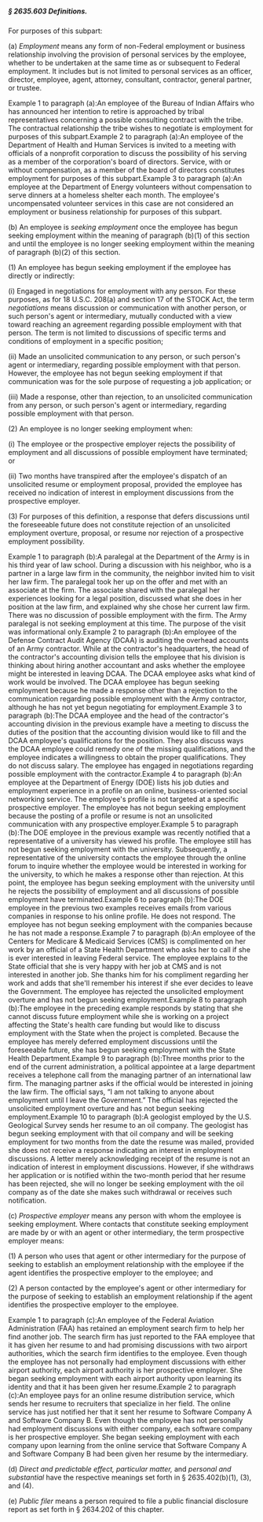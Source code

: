 ##### § 2635.603 Definitions. #####

For purposes of this subpart:

(a) *Employment* means any form of non-Federal employment or business relationship involving the provision of personal services by the employee, whether to be undertaken at the same time as or subsequent to Federal employment. It includes but is not limited to personal services as an officer, director, employee, agent, attorney, consultant, contractor, general partner, or trustee.

Example 1 to paragraph (a):An employee of the Bureau of Indian Affairs who has announced her intention to retire is approached by tribal representatives concerning a possible consulting contract with the tribe. The contractual relationship the tribe wishes to negotiate is employment for purposes of this subpart.Example 2 to paragraph (a):An employee of the Department of Health and Human Services is invited to a meeting with officials of a nonprofit corporation to discuss the possibility of his serving as a member of the corporation's board of directors. Service, with or without compensation, as a member of the board of directors constitutes employment for purposes of this subpart.Example 3 to paragraph (a):An employee at the Department of Energy volunteers without compensation to serve dinners at a homeless shelter each month. The employee's uncompensated volunteer services in this case are not considered an employment or business relationship for purposes of this subpart.

(b) An employee is *seeking employment* once the employee has begun seeking employment within the meaning of paragraph (b)(1) of this section and until the employee is no longer seeking employment within the meaning of paragraph (b)(2) of this section.

(1) An employee has begun seeking employment if the employee has directly or indirectly:

(i) Engaged in negotiations for employment with any person. For these purposes, as for 18 U.S.C. 208(a) and section 17 of the STOCK Act, the term *negotiations* means discussion or communication with another person, or such person's agent or intermediary, mutually conducted with a view toward reaching an agreement regarding possible employment with that person. The term is not limited to discussions of specific terms and conditions of employment in a specific position;

(ii) Made an unsolicited communication to any person, or such person's agent or intermediary, regarding possible employment with that person. However, the employee has not begun seeking employment if that communication was for the sole purpose of requesting a job application; or

(iii) Made a response, other than rejection, to an unsolicited communication from any person, or such person's agent or intermediary, regarding possible employment with that person.

(2) An employee is no longer seeking employment when:

(i) The employee or the prospective employer rejects the possibility of employment and all discussions of possible employment have terminated; or

(ii) Two months have transpired after the employee's dispatch of an unsolicited resume or employment proposal, provided the employee has received no indication of interest in employment discussions from the prospective employer.

(3) For purposes of this definition, a response that defers discussions until the foreseeable future does not constitute rejection of an unsolicited employment overture, proposal, or resume nor rejection of a prospective employment possibility.

Example 1 to paragraph (b):A paralegal at the Department of the Army is in his third year of law school. During a discussion with his neighbor, who is a partner in a large law firm in the community, the neighbor invited him to visit her law firm. The paralegal took her up on the offer and met with an associate at the firm. The associate shared with the paralegal her experiences looking for a legal position, discussed what she does in her position at the law firm, and explained why she chose her current law firm. There was no discussion of possible employment with the firm. The Army paralegal is not seeking employment at this time. The purpose of the visit was informational only.Example 2 to paragraph (b):An employee of the Defense Contract Audit Agency (DCAA) is auditing the overhead accounts of an Army contractor. While at the contractor's headquarters, the head of the contractor's accounting division tells the employee that his division is thinking about hiring another accountant and asks whether the employee might be interested in leaving DCAA. The DCAA employee asks what kind of work would be involved. The DCAA employee has begun seeking employment because he made a response other than a rejection to the communication regarding possible employment with the Army contractor, although he has not yet begun negotiating for employment.Example 3 to paragraph (b):The DCAA employee and the head of the contractor's accounting division in the previous example have a meeting to discuss the duties of the position that the accounting division would like to fill and the DCAA employee's qualifications for the position. They also discuss ways the DCAA employee could remedy one of the missing qualifications, and the employee indicates a willingness to obtain the proper qualifications. They do not discuss salary. The employee has engaged in negotiations regarding possible employment with the contractor.Example 4 to paragraph (b):An employee at the Department of Energy (DOE) lists his job duties and employment experience in a profile on an online, business-oriented social networking service. The employee's profile is not targeted at a specific prospective employer. The employee has not begun seeking employment because the posting of a profile or resume is not an unsolicited communication with any prospective employer.Example 5 to paragraph (b):The DOE employee in the previous example was recently notified that a representative of a university has viewed his profile. The employee still has not begun seeking employment with the university. Subsequently, a representative of the university contacts the employee through the online forum to inquire whether the employee would be interested in working for the university, to which he makes a response other than rejection. At this point, the employee has begun seeking employment with the university until he rejects the possibility of employment and all discussions of possible employment have terminated.Example 6 to paragraph (b):The DOE employee in the previous two examples receives emails from various companies in response to his online profile. He does not respond. The employee has not begun seeking employment with the companies because he has not made a response.Example 7 to paragraph (b):An employee of the Centers for Medicare & Medicaid Services (CMS) is complimented on her work by an official of a State Health Department who asks her to call if she is ever interested in leaving Federal service. The employee explains to the State official that she is very happy with her job at CMS and is not interested in another job. She thanks him for his compliment regarding her work and adds that she'll remember his interest if she ever decides to leave the Government. The employee has rejected the unsolicited employment overture and has not begun seeking employment.Example 8 to paragraph (b):The employee in the preceding example responds by stating that she cannot discuss future employment while she is working on a project affecting the State's health care funding but would like to discuss employment with the State when the project is completed. Because the employee has merely deferred employment discussions until the foreseeable future, she has begun seeking employment with the State Health Department.Example 9 to paragraph (b):Three months prior to the end of the current administration, a political appointee at a large department receives a telephone call from the managing partner of an international law firm. The managing partner asks if the official would be interested in joining the law firm. The official says, “I am not talking to anyone about employment until I leave the Government.” The official has rejected the unsolicited employment overture and has not begun seeking employment.Example 10 to paragraph (b):A geologist employed by the U.S. Geological Survey sends her resume to an oil company. The geologist has begun seeking employment with that oil company and will be seeking employment for two months from the date the resume was mailed, provided she does not receive a response indicating an interest in employment discussions. A letter merely acknowledging receipt of the resume is not an indication of interest in employment discussions. However, if she withdraws her application or is notified within the two-month period that her resume has been rejected, she will no longer be seeking employment with the oil company as of the date she makes such withdrawal or receives such notification.

(c) *Prospective employer* means any person with whom the employee is seeking employment. Where contacts that constitute seeking employment are made by or with an agent or other intermediary, the term prospective employer means:

(1) A person who uses that agent or other intermediary for the purpose of seeking to establish an employment relationship with the employee if the agent identifies the prospective employer to the employee; and

(2) A person contacted by the employee's agent or other intermediary for the purpose of seeking to establish an employment relationship if the agent identifies the prospective employer to the employee.

Example 1 to paragraph (c):An employee of the Federal Aviation Administration (FAA) has retained an employment search firm to help her find another job. The search firm has just reported to the FAA employee that it has given her resume to and had promising discussions with two airport authorities, which the search firm identifies to the employee. Even though the employee has not personally had employment discussions with either airport authority, each airport authority is her prospective employer. She began seeking employment with each airport authority upon learning its identity and that it has been given her resume.Example 2 to paragraph (c):An employee pays for an online resume distribution service, which sends her resume to recruiters that specialize in her field. The online service has just notified her that it sent her resume to Software Company A and Software Company B. Even though the employee has not personally had employment discussions with either company, each software company is her prospective employer. She began seeking employment with each company upon learning from the online service that Software Company A and Software Company B had been given her resume by the intermediary.

(d) *Direct and predictable effect, particular matter,* and *personal and substantial* have the respective meanings set forth in § 2635.402(b)(1), (3), and (4).

(e) *Public filer* means a person required to file a public financial disclosure report as set forth in § 2634.202 of this chapter.